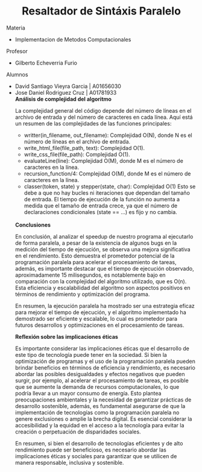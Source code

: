 <h1 style="text-align: center">Resaltador de Sintáxis Paralelo</h1>
<p> Materia

<ul>
<li> Implementacion de Metodos Computacionales
</ul>

<p> Profesor 

<ul>
<li> Gilberto Echeverria Furio
</ul>





<p>Alumnos</p>

<ul>

<li> David Santiago Vieyra Garcia | A01656030

<li>Jose Daniel Rodriguez Cruz    | A01781933

<br>
<b>Análisis de complejidad del algoritmo</b>

La complejidad general del código depende del número de líneas en el archivo de entrada y del número de caracteres en cada línea. Aquí está un resumen de las complejidades de las funciones principales:

- writter(in_filename, out_filename): Complejidad O(N), donde N es el número de líneas en el archivo de entrada.
- write_html_file(file_path, text): Complejidad O(1).
- write_css_file(file_path): Complejidad O(1).
- evaluateLine(line): Complejidad O(M), donde M es el número de caracteres en la línea.
- recursion_function/4: Complejidad O(M), donde M es el número de caracteres en la línea.
- classer(token, state) y stepper(state, char): Complejidad O(1) Esto se debe a que no hay bucles ni iteraciones que dependan del tamaño de entrada. El tiempo de ejecución de la función no aumenta a medida que el tamaño de entrada crece, ya que el número de declaraciones condicionales (state == ...) es fijo y no cambia.

<br>
<b>Conclusiones</b>

En conclusión, al analizar el speedup de nuestro programa al ejecutarlo de forma paralela, a pesar de la existencia de algunos bugs en la medición del tiempo de ejecución, se observa una mejora significativa en el rendimiento. Esto demuestra el prometedor potencial de la programación paralela para acelerar el procesamiento de tareas, además, es importante destacar que el tiempo de ejecución observado, aproximadamente 15 milisegundos, es notablemente bajo en comparación con la complejidad del algoritmo utilizado, que es O(n). Esta eficiencia y escalabilidad del algoritmo son aspectos positivos en términos de rendimiento y optimización del programa.

En resumen, la ejecución paralela ha mostrado ser una estrategia eficaz para mejorar el tiempo de ejecución, y el algoritmo implementado ha demostrado ser eficiente y escalable, lo cual es prometedor para futuros desarrollos y optimizaciones en el procesamiento de tareas.

<b>Reflexión sobre las implicaciones éticas</b>

Es importante considerar las implicaciones éticas que el desarrollo de este tipo de tecnología puede tener en la sociedad. Si bien la optimización de programas y el uso de la programación paralela pueden brindar beneficios en términos de eficiencia y rendimiento, es necesario abordar las posibles desigualdades y efectos negativos que pueden surgir, por ejemplo, al acelerar el procesamiento de tareas, es posible que se aumente la demanda de recursos computacionales, lo que podría llevar a un mayor consumo de energía. Esto plantea preocupaciones ambientales y la necesidad de garantizar prácticas de desarrollo sostenible, además, es fundamental asegurarse de que la implementación de tecnologías como la programación paralela no genere exclusiones o amplíe la brecha digital. Es esencial considerar la accesibilidad y la equidad en el acceso a la tecnología para evitar la creación o perpetuación de disparidades sociales.

En resumen, si bien el desarrollo de tecnologías eficientes y de alto rendimiento puede ser beneficioso, es necesario abordar las implicaciones éticas y sociales para garantizar que se utilicen de manera responsable, inclusiva y sostenible.